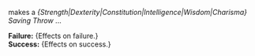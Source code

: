 makes a *{Strength|Dexterity|Constitution|Intelligence|Wisdom|Charisma} Saving Throw* ...

**Failure:** {Effects on failure.}  
**Success:** {Effects on success.}  
